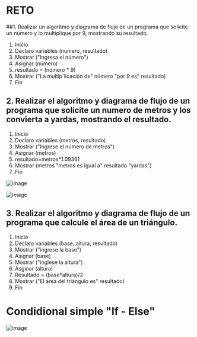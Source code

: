 # RETO
##1. Realizar un algoritmo y diagrama de flujo de un programa que solicite un número y lo multiplique por 9, mostrando su resultado.

1. Inicio
2. Declaro variables (numero, resultado)
3. Mostrar ("Ingresa el número")
4. Asignar (número)
5. resultado = (número * 9)
6. Mostrar ("La multip´licación de" número "por 9 es" resultado)
7. Fin
   
    

## 2. Realizar el algoritmo y diagrama de flujo de un programa que solicite un numero de metros y los convierta a yardas, mostrando el resultado.

1. Inicio
2. Declaro variables (metros, resultado)
3. Mostrar ("Ingrese el número de metros")
4. Asignar (metros)
5. resultado=metros*1.09361
6. Mostrar (metros "metros es igual a" resultado "yardas")
7. Fin

![image](https://user-images.githubusercontent.com/104279687/167272537-956692e8-31c6-480d-a0c3-46c45c3c18f5.png)

![image](https://user-images.githubusercontent.com/104279687/167272843-eda0944e-4135-43dc-ab38-e3b36eb68e22.png)

    


## 3. Realizar el algoritmo y diagrama de flujo de un programa que calcule el área de un triángulo.

1. Inicio
2. Declaro variables (base, altura, resultado)
3. Mostrar ("ingrese la base")
4. Asignar (base)
5. Mostrar ("inglese la altura")
6. Asginar (altura)
7. Resultado = (base*altura)/2
8. Mostrar ("El área del triángulo es" resultado)
9. Fin

 




# Condidional simple "If - Else"

![image](https://user-images.githubusercontent.com/104279687/167273240-5934b675-a8aa-4b91-ade3-a54d9e42fbcb.png)



